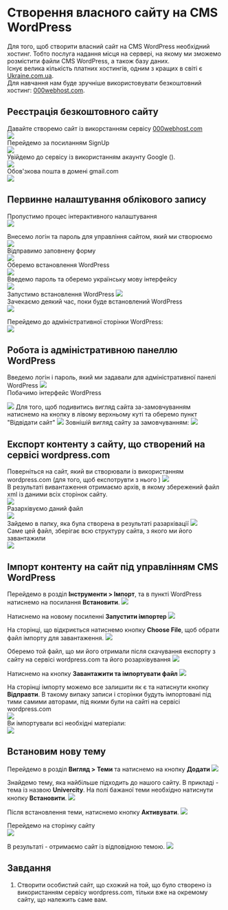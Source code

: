 # Створення власного сайту на CMS WordPress
Для того, щоб створити власний сайт на CMS WordPress необхідний хостинг. Тобто послуга надання місця на сервері, на якому ми зможемо розмістити файли CMS WordPress, а також базу даних.  
Існує велика кількість платних хостингів, одним з кращих в світі є <a href = "https://www.ukraine.com.ua/?page=99770">Ukraine.com.ua</a>.  
Для навчання нам буде зручніше використовувати безкоштовний хостинг: <a href = "https://www.000webhost.com/">000webhost.com</a>.  
## Реєстрація безкоштовного сайту
Давайте створемо сайт із викорстанням сервісу <a href = "https://www.000webhost.com/">000webhost.com</a>  
<img src = "img/wp01.jpg">  
Перейдемо за посиланням SignUp  
<img src = "img/wp02.jpg">  
Увійдемо до сервісу із використанням акаунту Google ().  
<img src = "img/wp03.jpg">  
Обов'зкова пошта в домені gmail.com  
<img src = "img/wp04.jpg">  

## Первинне налаштування облікового запису
Пропустимо процес інтерактивного налаштування  
<img src = "img/wp05.jpg">  

Внесемо логін та пароль для управління сайтом, який ми створюємо  
<img src = "img/wp07.jpg">  
Відправимо заповнену форму  
<img src = "img/wp08.jpg">  
Оберемо встановлення WordPress  
<img src = "img/wp09.jpg">  
Введемо пароль та оберемо українську мову інтерфейсу  
<img src = "img/wp11.jpg">  
Запустимо встановлення WordPress
<img src = "img/wp12.jpg">  
Зачекаємо деякий час, поки буде встановлений WordPress  
<img src = "img/wp13.jpg">  

Перейдемо до адміністративної сторінки WordPress:  
<img src = "img/wp14.jpg">  

## Робота із адміністративною панеллю WordPress
Введемо логін і пароль, який ми задавали для адміністративної панелі WordPress
<img src = "img/wp15.jpg">  
Побачимо інтерфейс WordPress  

<img src = "img/wp16.jpg">  
Для того, щоб подивитись вигляд сайта за-замовчуванням натиснемо на кнопку в лівому верхньому куті та оберемо пункт "Відвідати сайт"  
<img src = "img/wp17.jpg">  
Зовнішій вигляд сайту за замовчуванням:  
<img src = "img/wp18.jpg">  

## Експорт контенту з сайту, що створений на сервісі wordpress.com
Поверніться на сайт, який ви створювали із використанням wordpress.com (для того, щоб експотрувти з нього )
<img src = "img/wp19.jpg">  
В результаті вивантаження отримаємо архів, в якому збережений файл xml із даними всіх сторінок сайту.  
<img src = "img/wp21.jpg">  
Разархівуємо даний файл  
<img src = "img/wp25.jpg">  
Зайдемо в папку, яка була створена в результаті разархівації
<img src = "img/wp26.jpg">  
Саме цей файл, зберігає всю структуру сайта, з якого ми його завантажили  
<img src = "img/wp27.jpg">  

## Імпорт контенту на сайт під управлінням CMS WordPress
Перейдемо в розділ **Інструменти > Імпорт**, та в пункті WordPress натиснемо на посилання **Встановити**.
<img src = "img/wp22.jpg">  

Натиснемо на новому посиленні **Запустити імпортер**
<img src = "img/wp23.jpg">  

На сторінці, що відкриється натиснемо кнопку **Choose File**, щоб обрати файл імпорту для завантаження.
<img src = "img/wp28.jpg">  

Оберемо той файл, що ми його отримали після скачування експорту з сайту на сервісі wordpress.com та його розархівування
<img src = "img/wp29.jpg">  

Натиснемо на кнопку **Завантажити та імпортувати файл**
<img src = "img/wp30.jpg">  
  
На сторінці імпорту можемо все залишити як є та натиснути кнопку **Відправти**. В такому випаку записи і сторінки будуть імпортовані під тими самими авторами, під якими були на сайті на сервісі wordpress.com  
<img src = "img/wp31.jpg">  
Ви імпортували всі необхідні матеріали:  
<img src = "img/wp32.jpg">  

## Встановим нову тему
Перейдемо в розділ **Вигляд > Теми** та натиснемо на кнопку **Додати**
<img src = "img/wp33.jpg">  

Знайдемо тему, яка найбільше підходить до нашого сайту. В прикладі - тема із назвою **Univercity**. На полі бажаної теми необхідно натиснути кнопку **Встановити**.
<img src = "img/wp35.jpg">  

Після встановлення теми, натиснемо кнопку **Активувати**.
<img src = "img/wp36.jpg">  

Перейдемо на сторінку сайту  
<img src = "img/wp37.jpg">  

В результаті - отримаємо сайт із відповідною темою.
<img src = "img/wp38.jpg">  


## Завдання
1. Створити особистий сайт, що схожий на той, що було створено із використанням сервісу wordpress.com, тільки вже на окремому сайту, що належить саме вам.